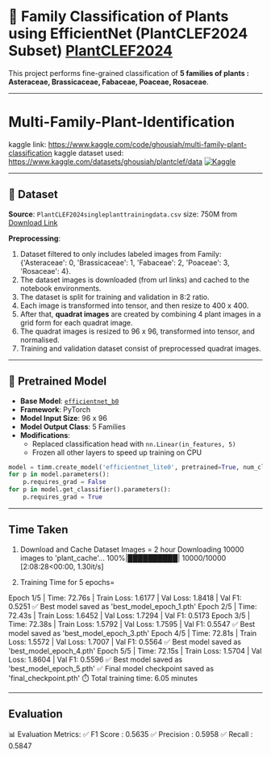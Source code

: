 
# 🌿 Family Classification of Plants using EfficientNet (PlantCLEF2024 Subset) [PlantCLEF2024](https://www.kaggle.com/competitions/plantclef-2025)

This project performs fine-grained classification of **5 families of plants : Asteraceae, Brassicaceae, Fabaceae, Poaceae, Rosaceae**.

---
# Multi-Family-Plant-Identification
kaggle link: https://www.kaggle.com/code/ghousiah/multi-family-plant-classification
kaggle dataset used: https://www.kaggle.com/datasets/ghousiah/plantclef/data
[![Kaggle](https://img.shields.io/badge/View%20on-Kaggle-blue?logo=kaggle)]([https://www.kaggle.com/your-username/your-notebook-name](https://www.kaggle.com/code/ghousiah/multi-family-plant-classification))

---
## 📁 Dataset

**Source**: `PlantCLEF2024singleplanttrainingdata.csv` size: 750M from [Download Link](https://lab.plantnet.org/LifeCLEF/PlantCLEF2024/single_plant_training_data/)

**Preprocessing**:
1) Dataset filtered to only includes labeled images from Family: {'Asteraceae': 0, 'Brassicaceae': 1, 'Fabaceae': 2, 'Poaceae': 3, 'Rosaceae': 4}.
2) The dataset images is downloaded (from url links) and cached to the notebook environments.
3) The dataset is split for training and validation in 8:2 ratio.
4) Each image is transformed into tensor, and then resize to 400 x 400.
5) After that, **quadrat images** are created by combining 4 plant images in a grid form for each quadrat image.
6) The quadrat images is resized to 96 x 96, transformed into tensor, and normalised.
7) Training and validation dataset consist of preprocessed quadrat images.

---

## 🧠 Pretrained Model
- **Base Model**: [`efficientnet_b0`](https://pytorch.org/vision/stable/models/generated/torchvision.models.efficientnet_b0.html)
- **Framework**: PyTorch
- **Model Input Size**: 96 x 96
- **Model Output Class**: 5 Families
- **Modifications**:
  - Replaced classification head with `nn.Linear(in_features, 5)`
  - Frozen all other layers to speed up training on CPU

```python
model = timm.create_model('efficientnet_lite0', pretrained=True, num_classes=NUM_CLASSES)
for p in model.parameters():
    p.requires_grad = False
for p in model.get_classifier().parameters():
    p.requires_grad = True
```

---  
## **Time Taken**
1) Download and Cache Dataset Images = 2 hour
Downloading 10000 images to 'plant_cache'...
100%|██████████| 10000/10000 [2:08:28<00:00,  1.30it/s]
   
2) Training Time for 5 epochs=

Epoch 1/5 | Time: 72.76s | Train Loss: 1.6177 | Val Loss: 1.8418 | Val F1: 0.5251
✅ Best model saved as 'best_model_epoch_1.pth'
Epoch 2/5 | Time: 72.43s | Train Loss: 1.6452 | Val Loss: 1.7294 | Val F1: 0.5173
Epoch 3/5 | Time: 72.38s | Train Loss: 1.5792 | Val Loss: 1.7595 | Val F1: 0.5547
✅ Best model saved as 'best_model_epoch_3.pth'
Epoch 4/5 | Time: 72.81s | Train Loss: 1.5572 | Val Loss: 1.7007 | Val F1: 0.5564
✅ Best model saved as 'best_model_epoch_4.pth'
Epoch 5/5 | Time: 72.15s | Train Loss: 1.5704 | Val Loss: 1.8604 | Val F1: 0.5596
✅ Best model saved as 'best_model_epoch_5.pth'
✅ Final model checkpoint saved as 'final_checkpoint.pth'
⏱️ Total training time: 6.05 minutes


---  
## **Evaluation**
📊 Evaluation Metrics:
✅ F1 Score   : 0.5635
✅ Precision  : 0.5958
✅ Recall     : 0.5847
